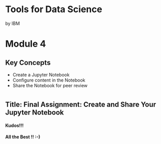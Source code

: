 Tools for Data Science
======================

by IBM

# Module 4

## Key Concepts
* Create a Jupyter Notebook
* Configure content in the Notebook
* Share the Notebook for peer review

#
## Title: Final Assignment: Create and Share Your Jupyter Notebook

#### Kudos!!!
#### All the Best !! :-)

